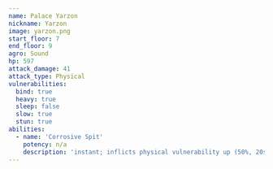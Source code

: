 ```yaml
---
name: Palace Yarzon
nickname: Yarzon
image: yarzon.png
start_floor: 7
end_floor: 9
agro: Sound
hp: 597
attack_damage: 41
attack_type: Physical
vulnerabilities:
  bind: true
  heavy: true
  sleep: false
  slow: true
  stun: true
abilities:
  - name: 'Corrosive Spit'
    potency: n/a
    description: 'instant; inflicts physical vulnerability up (50%, 20s)'
---
```

